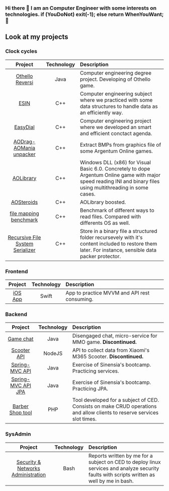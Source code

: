 ### Hi there 👋 I am an Computer Engineer with some interests on technologies. if (YouDoNot) exit(-1); else return WhenYouWant; 🤗

## Look at my projects

### Clock cycles

| **Project** | **Technology** | **Description** |
|     :---:    |     :---:      |     :---     |
| [Othello Reversi](https://github.com/iluque95/Othello)   | Java     | Computer engineering degree project. Developing of Othello game.    |
| [ESIN](https://github.com/iluque95/ESIN)    | C++       | Computer engineering subject where we practiced with some data structures to handle data as an efficiently way.      |
| [EasyDial](https://github.com/iluque95/easydialog)    | C++       | Computer engineering project where we developed an smart and efficient conctact agenda.      |
| [AODrag-AOMania unpacker](https://github.com/iluque95/AODrag-AOMania-unpacker)    | C++       | Extract BMPs from graphics file of some Argentum Online games.      |
| [AOLibrary](https://github.com/iluque95/AOLibrary)    | C++       | Windows DLL (x86) for Visual Basic 6.0. Concretely to dope Argentum Online game with major speed reading INI and binary files using multithreading in some cases.      |
[AOSteroids](https://github.com/iluque95/AOSteroids)    | C++       | AOLibrary boosted.      |
| [file mapping benchmark](https://github.com/iluque95/file_mapping_benchmark)    | C++       | Benchmark of different ways to read files. Compared with differents OS as well.     |
| [Recursive File System Serializer](https://github.com/iluque95/recursive-file-system-serializer)    | C++       | Store in a binary file a structured folder recursevely with it's content included to restore them later. For instance, sensible data packer protector.     |

### Frontend

| **Project** | **Technology** | **Description** |
|     :---:    |     :---:      |     :---     |
| [iOS App](https://github.com/iluque95/ios-mvvm-clean-archicture-practice-exercise)   | Swift     | App to practice MVVM and API rest consuming.     |

### Backend

| **Project** | **Technology** | **Description** |
|     :---:    |     :---:      |     :---     |
| [Game chat](https://github.com/iluque95/game-chat-backend)   | Java     | Disengaged chat, micro-service for MMO game. **Discontinued.**     |
| [Scooter API](https://github.com/iluque95/m365dashboard_api)   | NodeJS     | API to collect data from Xiaomi's M365 Scooter. **Discontinued.**    |
| [Spring-MVC API](https://github.com/iluque95/spring-mvc-code-exercise)   | Java     | Exercise of Sinensia's bootcamp. Practicing services.    |
| [Spring-MVC API JPA](https://github.com/iluque95/spring-mvc-jpa-example-exercise)   | Java     | Exercise of Sinensia's bootcamp. Practicing JPA.    |
| [Barber Shop tool](https://github.com/iluque95/dabd-barbershop-project)   | PHP     | Tool developed for a subject of CED. Consists on make CRUD operations and allow clients to reserve services slot times.    |

### SysAdmin

| **Project** | **Technology** | **Description** |
|     :---:    |     :---:      |     :---     |
| [Security & Networks Administration](https://github.com/iluque95/os-services-security-and-nets)   | Bash     | Reports written by me for a subject on CED to deploy linux services and analyze security faults with scripts written as well by me in bash.   |
